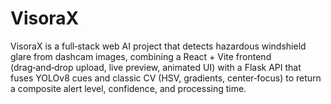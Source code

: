 # VisoraX
VisoraX is a full‑stack web AI project that detects hazardous windshield glare from dashcam images, combining a React + Vite frontend (drag‑and‑drop upload, live preview, animated UI) with a Flask API that fuses YOLOv8 cues and classic CV (HSV, gradients, center‑focus) to return a composite alert level, confidence, and processing time.

